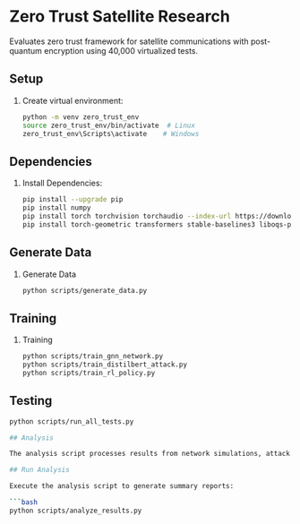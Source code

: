 # Zero Trust Satellite Research

Evaluates zero trust framework for satellite communications with post-quantum encryption using 40,000 virtualized tests.

## Setup

1. Create virtual environment:
   ```bash
   python -m venv zero_trust_env
   source zero_trust_env/bin/activate  # Linux
   zero_trust_env\Scripts\activate    # Windows
   ```

## Dependencies

1. Install Dependencies:
   ```bash
   pip install --upgrade pip
   pip install numpy
   pip install torch torchvision torchaudio --index-url https://download.pytorch.org/whl/cu121
   pip install torch-geometric transformers stable-baselines3 liboqs-python pandas numpy networkx scapy scikit-learn gym
   ```

## Generate Data

1. Generate Data
   ```bash
   python scripts/generate_data.py
   
## Training

1. Training
   ```bash
   python scripts/train_gnn_network.py
   python scripts/train_distilbert_attack.py
   python scripts/train_rl_policy.py
   
## Testing
   ```bash
   python scripts/run_all_tests.py

## Analysis

The analysis script processes results from network simulations, attack detection, policy optimization, and cryptographic performance tests.

## Run Analysis

Execute the analysis script to generate summary reports:

```bash
python scripts/analyze_results.py
```